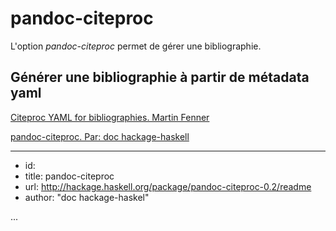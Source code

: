 # pandoc-citeproc

L'option *pandoc-citeproc* permet de gérer une bibliographie.


## Générer une bibliographie à partir de métadata yaml

[Citeproc YAML for bibliographies. Martin Fenner](http://blog.martinfenner.org/2013/07/30/citeproc-yaml-for-bibliographies/)

[pandoc-citeproc. Par: doc hackage-haskell](http://hackage.haskell.org/package/pandoc-citeproc-0.2/readme)

---
  - id:
  - title: pandoc-citeproc
  - url: http://hackage.haskell.org/package/pandoc-citeproc-0.2/readme
  - author: "doc hackage-haskel"

...
